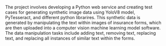 The project involves developing a Python web service and creating test cases for generating synthetic image data using YoloV8 model, PyTesseract, and different python librarires. This synthetic data is generated by manipulating the text within images of insurance forms, which are then uploaded into a computer vision machine learning model software. The data manipulation tasks include adding text, removing text, replacing text, and replacing all instances of similar text within the forms.
